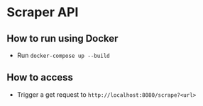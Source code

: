 # Scraper API

## How to run using Docker

* Run `docker-compose up --build`

## How to access

* Trigger a get request to `http://localhost:8080/scrape?<url>`